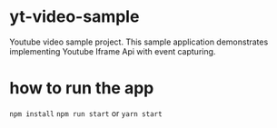 # yt-video-sample
Youtube video sample project. This sample application demonstrates implementing Youtube Iframe Api with event capturing.

# how to run the app
`npm install`
`npm run start` or `yarn start`
